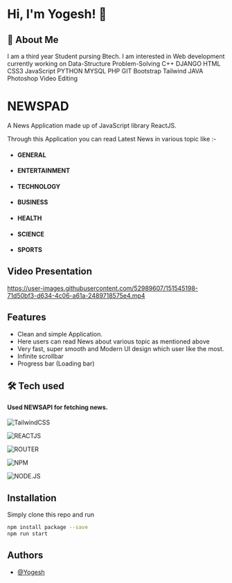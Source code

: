 
# Hi, I'm Yogesh! 👋


## 🚀 About Me
I am a third year Student pursing Btech. I am interested in Web development currently working on Data-Structure Problem-Solving C++ DJANGO HTML CSS3 JavaScript PYTHON MYSQL PHP GIT Bootstrap Tailwind JAVA Photoshop Video Editing


# NEWSPAD

A News Application made up of JavaScript library ReactJS.

Through this Application you can read Latest News in various topic like :-

- #### GENERAL

- #### ENTERTAINMENT

- #### TECHNOLOGY

- #### BUSINESS

- #### HEALTH

- #### SCIENCE

- #### SPORTS
## Video Presentation



https://user-images.githubusercontent.com/52989607/151545198-71d50bf3-d634-4c06-a61a-2489718575e4.mp4



## Features

- Clean and simple Application.
- Here users can read News about various topic as mentioned above
- Very fast, super smooth and Modern UI design which user like the most.
- Infinite scrollbar
- Progress bar (Loading bar)
## 🛠 Tech used

#### Used NEWSAPI for fetching news.

![TailwindCSS](https://img.shields.io/badge/tailwindcss-%2338B2AC.svg?style=for-the-badge&logo=tailwind-css&logoColor=white) 

![REACTJS](https://img.shields.io/badge/react-%2320232a.svg?style=for-the-badge&logo=react&logoColor=%2361DAFB) 

![ROUTER](https://img.shields.io/badge/React_Router-CA4245?style=for-the-badge&logo=react-router&logoColor=white) 

![NPM](https://img.shields.io/badge/NPM-%23000000.svg?style=for-the-badge&logo=npm&logoColor=white) 

![NODE.JS](https://img.shields.io/badge/node.js-6DA55F?style=for-the-badge&logo=node.js&logoColor=white) 

## Installation

Simply clone this repo
and run

```bash
npm install package --save
npm run start
```
## Authors

- [@Yogesh](https://www.github.com/yogesh2k21)

